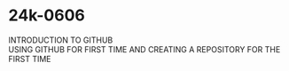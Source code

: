 # 24k-0606
INTRODUCTION TO GITHUB\
USING GITHUB FOR FIRST TIME AND CREATING A REPOSITORY FOR THE FIRST TIME
